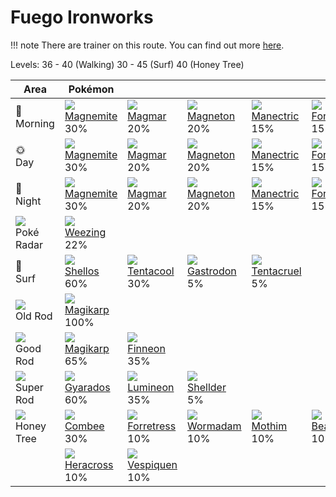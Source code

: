 # Fuego Ironworks

!!! note
    There are trainer on this route. You can find out more [here](../../trainer_changes/fuego_ironworks/).

Levels: 36 - 40 (Walking) 30 - 45 (Surf) 40 (Honey Tree)

Area                           | Pokémon                           | &nbsp;                            | &nbsp;                            | &nbsp;                            | &nbsp;                            | &nbsp;
---                            | ---                               | ---                               | ---                               | ---                               | ---                               | ---
🌅<br>Morning                   | ![][081]<br> [Magnemite]<br> 30% | ![][126]<br> [Magmar]<br> 20%    | ![][082]<br> [Magneton]<br> 20%  | ![][310]<br> [Manectric]<br> 15% | ![][205]<br> [Forretress]<br> 15%
🌞<br>Day                       | ![][081]<br> [Magnemite]<br> 30% | ![][126]<br> [Magmar]<br> 20%    | ![][082]<br> [Magneton]<br> 20%  | ![][310]<br> [Manectric]<br> 15% | ![][205]<br> [Forretress]<br> 15%
🌙<br>Night                     | ![][081]<br> [Magnemite]<br> 30% | ![][126]<br> [Magmar]<br> 20%    | ![][082]<br> [Magneton]<br> 20%  | ![][310]<br> [Manectric]<br> 15% | ![][205]<br> [Forretress]<br> 15%
![][poke-radar]<br> Poké Radar | ![][110]<br> [Weezing]<br> 22%
🌊<br> Surf                     | ![][422]<br> [Shellos]<br> 60%   | ![][072]<br> [Tentacool]<br> 30% | ![][423]<br> [Gastrodon]<br> 5%  | ![][073]<br> [Tentacruel]<br> 5%
![][old-rod]<br> Old Rod       | ![][129]<br> [Magikarp]<br> 100%
![][good-rod]<br> Good Rod     | ![][129]<br> [Magikarp]<br> 65%  | ![][456]<br> [Finneon]<br> 35%
![][super-rod]<br> Super Rod   | ![][130]<br> [Gyarados]<br> 60%  | ![][457]<br> [Lumineon]<br> 35%  | ![][090]<br> [Shellder]<br> 5%
![][honey]<br> Honey Tree      | ![][415]<br> [Combee]<br> 30%    | ![][205]<br> [Forretress]<br> 10%| ![][413]<br> [Wormadam]<br> 10%  | ![][414]<br> [Mothim]<br> 10%    | ![][267]<br> [Beautifly]<br> 10% | ![][269]<br> [Dustox]<br> 10%
&nbsp;                         | ![][214]<br> [Heracross]<br> 10% | ![][416]<br> [Vespiquen]<br> 10%

[Tentacool]: ../../pokemon_changes/072/
[Tentacruel]: ../../pokemon_changes/073/
[Magnemite]: ../../pokemon_changes/081/
[Magneton]: ../../pokemon_changes/082/
[Shellder]: ../../pokemon_changes/090/
[Weezing]: ../../pokemon_changes/110/
[Magmar]: ../../pokemon_changes/126/
[Magikarp]: ../../pokemon_changes/129/
[Gyarados]: ../../pokemon_changes/130/
[Forretress]: ../../pokemon_changes/205/
[Heracross]: ../../pokemon_changes/214/
[Beautifly]: ../../pokemon_changes/267/
[Dustox]: ../../pokemon_changes/269/
[Manectric]: ../../pokemon_changes/310/
[Wormadam]: ../../pokemon_changes/413/
[Mothim]: ../../pokemon_changes/414/
[Combee]: ../../pokemon_changes/415/
[Vespiquen]: ../../pokemon_changes/416/
[Shellos]: ../../pokemon_changes/422/
[Gastrodon]: ../../pokemon_changes/423/
[Finneon]: ../../pokemon_changes/456/
[Lumineon]: ../../pokemon_changes/457/
[good-rod]: ../img/items/good-rod.png
[honey]: ../img/items/honey.png
[old-rod]: ../img/items/old-rod.png
[poke-radar]: ../img/items/poke-radar.png
[super-rod]: ../img/items/super-rod.png
[072]: ../img/pokemon/072.png
[073]: ../img/pokemon/073.png
[081]: ../img/pokemon/081.png
[082]: ../img/pokemon/082.png
[090]: ../img/pokemon/090.png
[110]: ../img/pokemon/110.png
[126]: ../img/pokemon/126.png
[129]: ../img/pokemon/129.png
[130]: ../img/pokemon/130.png
[205]: ../img/pokemon/205.png
[214]: ../img/pokemon/214.png
[267]: ../img/pokemon/267.png
[269]: ../img/pokemon/269.png
[310]: ../img/pokemon/310.png
[413]: ../img/pokemon/413.png
[414]: ../img/pokemon/414.png
[415]: ../img/pokemon/415.png
[416]: ../img/pokemon/416.png
[422]: ../img/pokemon/422.png
[423]: ../img/pokemon/423.png
[456]: ../img/pokemon/456.png
[457]: ../img/pokemon/457.png

